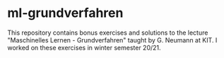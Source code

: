 # ml-grundverfahren

This repository contains bonus exercises and solutions to the lecture "Maschinelles Lernen - Grundverfahren" taught by G. Neumann at KIT. I worked on these exercises in winter semester 20/21.